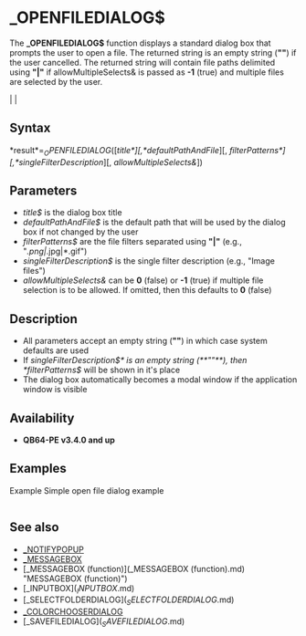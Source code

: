 # _OPENFILEDIALOG$

The **_OPENFILEDIALOG$** function displays a standard dialog box that prompts the user to open a file. The returned string is an empty string (**""**) if the user cancelled. The returned string will contain file paths delimited using **"|"** if allowMultipleSelects& is passed as **-1** (true) and multiple files are selected by the user.

  

|  |

## Syntax

*result$* = _OPENFILEDIALOG$([*title$*][, *defaultPathAndFile$*][, *filterPatterns$*][, *singleFilterDescription$*][, *allowMultipleSelects&*])
  

## Parameters

* *title$* is the dialog box title
* *defaultPathAndFile$* is the default path that will be used by the dialog box if not changed by the user
* *filterPatterns$* are the file filters separated using **"|"** (e.g., "*.png|*.jpg|*.gif")
* *singleFilterDescription$* is the single filter description (e.g., "Image files")
* *allowMultipleSelects&* can be **0** (false) or **-1** (true) if multiple file selection is to be allowed. If omitted, then this defaults to **0** (false)

  

## Description

* All parameters accept an empty string (**""**) in which case system defaults are used
* If *singleFilterDescription$* is an empty string (**""**), then *filterPatterns$* will be shown in it's place
* The dialog box automatically becomes a modal window if the application window is visible

  

## Availability

* **QB64-PE v3.4.0 and up**

  

## Examples

Example
Simple open file dialog example

``` audiofiles$ = _OPENFILEDIALOG$("Open File", "", "*.mp3|*.ogg|*.wav|*.flac", "Audio files", -1) [IF](IF.md) audiofiles$ <> "" [THEN](THEN.md) [_MESSAGEBOX](_MESSAGEBOX.md) "Information", "You selected " + audiofiles$  
```

  

## See also

* [_NOTIFYPOPUP](_NOTIFYPOPUP.md)
* [_MESSAGEBOX](_MESSAGEBOX.md)
* [_MESSAGEBOX (function)](_MESSAGEBOX (function).md) "MESSAGEBOX (function)")
* [_INPUTBOX$](_INPUTBOX$.md)
* [_SELECTFOLDERDIALOG$](_SELECTFOLDERDIALOG$.md)
* [_COLORCHOOSERDIALOG](_COLORCHOOSERDIALOG.md)
* [_SAVEFILEDIALOG$](_SAVEFILEDIALOG$.md)

  
